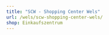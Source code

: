 ```yaml
---
title: "SCW - Shopping Center Wels"
url: /wels/scw-shopping-center-wels/
shop: Einkaufszentrum
---
```

